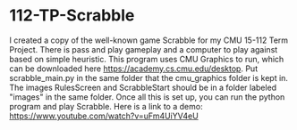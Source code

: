 # 112-TP-Scrabble
I created a copy of the well-known game Scrabble for my CMU 15-112 Term Project. There is pass and play gameplay and a computer to play against based on simple heuristic. This program uses CMU Graphics to run, which can be downloaded here https://academy.cs.cmu.edu/desktop. Put scrabble_main.py in the same folder that the cmu_graphics folder is kept in. The images RulesScreen and ScrabbleStart should be in a folder labeled "images" in the same folder. Once all this is set up, you can run the python program and play Scrabble. 
Here is a link to a demo: https://www.youtube.com/watch?v=uFm4UiYV4eU
